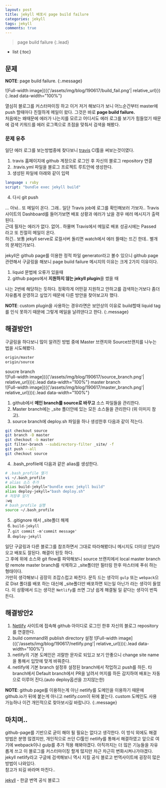```yaml
---
layout: post
title: jekyll 배포시 page build failure
categories: jekyll
tags: jekyll
comments: true
---
```


> page build failure
{:.lead}
* list
{:toc}

## 문제

**NOTE**: page build failure.
{:.message}

![Full-width image]({{'/assets/img/blog/190617/build_fail.png'| relative_url}}){:.lead data-width="100%"}

열심히 블로그를 커스터마이징 하고 이거 저거 해보다가 보니 어느순간부터 master에 push 할때마다 친절하게 메일이 왔다. 그것은 바로 **page build failure.**  
처음에는 왜때문에 에러가 나는지를 모르고 어디서도 에러 로그를 보기가 힘들었기 때문에 검색 키워드를 에러 로그쪽으로 초점을 맞춰서 검색을 해봤다.


### 문제 유추
일단 에러 로그를 보는방법중에 찾다보니 [travis](https://travis-ci.org/) CI툴을 써보는것이였다.   

1. travis 홈페이지에 github 계정으로 로그인 후 자신의 블로그 repository 연결
2. .travis.yml 파일을 블로그 프로젝트 루트안에 생성한다. 
3. 생성된 파일에 아래와 같이 입력
~~~yaml
language : ruby
script: "bundle exec jekyll build"
~~~
4. 다시 git push

... 아놔.. 또 메일이 온다. 그래.. 일단 Travis job에 로그를 확인해보러 가보자.. Travis 사이트의 Dashboard를 들어가보면 배포 상황과 에러가 났을 경우 에러 메시지가 출력된다.   
근데 필자는 에러가 없다. 없어..  하물며 Travis에서 메일로 배포 성공시에는 Passed 라고 또 친절히 메일이 온다.   
하긴.. 보통 jekyll serve로 로컬서버 돌리면 watch에서 에러 뜰때는 뜨긴 한데.. 별개의 문제인가보다.  

jekyll은 github page를 이용한 정적 파일 generator라고 볼수 있으니 github page관련해서 구글링을 해보니 page build failure 메시지의 이유는 크게 2가지 이유이다.
1. liquid 문법에 오류가 있을때
2. github pages에서 **지원하지 않는 jekyll plugin**을 썼을 때 

나는 2번에 해당하는 듯하다. 정확하게 어떤걸 지원하고 안하고를 검색하는거보다 좀더 자유롭게 운영하고 싶었기 때문에 다른 방안을 찾아보고자 했다.  

**NOTE**: custom plugin을 사용하는 경우라면은 보안상의 이유로 build할때 liquid tag를 인식 못하기 때문에 그렇게 메일을 날려댄다고 한다.
{:.message}

## 해결방안1
구글링을 하다보니 많이 알려진 방법 중에 Master 브랜치와 Source브랜치를 나누는 법을 시도해봤다.
~~~bash
origin/master
origin/source
~~~

soucre branch  
![Full-width image]({{'/assets/img/blog/190617/source_branch.png'| relative_url}}){:.lead data-width="100%"}
master branch  
![Full-width image]({{'/assets/img/blog/190617/master_branch.png'| relative_url}}){:.lead data-width="100%"}

1. github에서 **메인 branch를 source로 바꾸고** 소스 파일들을 관리한다.   
2. Master branch에는 _site 폴더안에 있는 모든 소스들을 관리한다 (위 이미지 참고).
3. source branch에 deploy.sh 파일을 하나 생성한후 다음과 같이 적는다.
~~~bash
git checkout source
git branch -D master
git checkout -b master
git filter-branch --subdirectory-filter _site/ -f
git push --all
git checkout source
~~~
4. .bash_profile에 다음과 같은 alias를 생성한다. 
~~~bash
# .bash_profile 열기
vi ~/.bash_profile
# alias 소스 추가
alias build-jekyll="bundle exec jekyll build"
alias deploy-jekyll="bash deploy.sh"
# 저장후 닫기
:wq
# bash_profile 실행
source ~/.bash_profile
~~~
5. .gitignore 에서 _site폴더 해제
6. <code>build-jekyll</code>
7. <code>git commit -m'commit message'</code>
8. <code>deploy-jekyll</code>

일단 구글링과 다른 블로그를 참조하면서 그대로 따라해봤더니 메시지도 더이상 안날라오고 배포도 잘된다. 해결이 된듯 하다.  
그 후에 위에 소스와 git flow를 파악해보니 source 브랜치에서 local master branch 랑 remote master branch를 삭제하고 _site폴더만 필터링 한후 마스터에 푸쉬 하는 형태이다.  
가만히 생각해보니 굉장히 조잡스럽고 짜친다. 문득 드는 생각이 <code>gulp</code> 또는 <code>webpack</code>으로 Dist 폴더를 배포 하는 대신에 _site폴더만 배포하면 되는일 아닌가 라는 생각이 들었다. 이 상황에서 드는 생각은 <code>Netlify</code>를 쓰면 그냥 쉽게 해결될 일 같다는 생각이 번뜩 든다.

## 해결방안2
1. [Netlify](https://www.netlify.com/) 사이트에 접속해 github 아이디로 로그인 한후 자신의 블로그 repository를 연결한다. 
2. build command와 publish directory 설정
![Full-width image]({{'/assets/img/blog/190617/netlify.png'| relative_url}}){:.lead data-width="100%"}
3. netlify의 기본 도메인은 괴랄한 문자로 되있고 보기 안좋으니 change site name을 통해서 입맛에 맞게 바꿔준다. 
4. netlify에 기본 branch 설정후 설정된 branch에서 작업하고 push를 하든. 타 branch에서 Default branch에서 PR을 날려서 머지를 하든 감지하여 배포는 자동으로 이루어 진다.(auto deploy옵션을 끄지않는한)

**NOTE**: github page를 이용하는게 아닌 netlify를 도메인을 이용하기 때문에 github.io가 뒤에 붙는게 아니고 netlify.com이 뒤에 붙는다. custom 도메인도 사용 가능하나 이건 개인적으로 찾아보시길 바랍니다.
{:.message}

## 마치며..

github-page를 기반으로 굳이 해야 될 필요는 없다고 생각한다. 이 방식 외에도 해결 방법은 분명 많겠지만, 개인적으로 쓰던 CI툴인 netlify를 통해서 해결하였고 앞으로 여기에 webpack이나 gulp를 추가 적용 해봐야겠다. 아직까지는 더 많은 기능들을 자유롭게 쓰고 이 블로그를 커스터마이징 할게 많지만 차근 차근히 변화시켜나가야겠다.  
jekyll netlify라고 구글에 검색해보니 역시 지킬 공식 블로고 번역사이트에 굉장히 많은 방법이 나와있다.  
참고가 되길 바라며 마친다..

[jekyll](https://jekyllrb-ko.github.io/docs/deployment-methods/#웹-호스팅-제공자-ftp) - 한글 번역 공식 블로그
